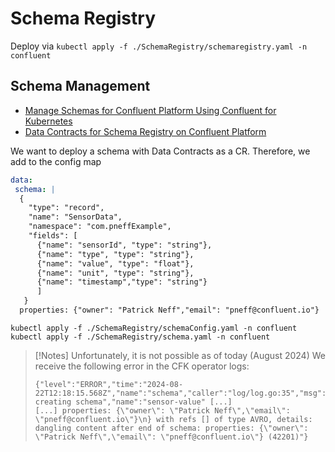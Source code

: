 # Schema Registry

Deploy via `kubectl apply -f ./SchemaRegistry/schemaregistry.yaml -n confluent`

## Schema Management

* [Manage Schemas for Confluent Platform Using Confluent for Kubernetes](https://docs.confluent.io/operator/current/co-manage-schemas.html)
* [Data Contracts for Schema Registry on Confluent Platform](https://docs.confluent.io/platform/current/schema-registry/fundamentals/data-contracts.html)

We want to deploy a schema with Data Contracts as a CR.
Therefore, we add to the config map

```yaml
data:
 schema: |
  {
    "type": "record",
    "name": "SensorData",
    "namespace": "com.pneffExample",
    "fields": [
      {"name": "sensorId", "type": "string"},
      {"name": "type", "type": "string"},
      {"name": "value", "type": "float"},
      {"name": "unit", "type": "string"},
      {"name": "timestamp","type": "string"}
      ]
   }
  properties: {"owner": "Patrick Neff","email": "pneff@confluent.io"}
```


```shell
kubectl apply -f ./SchemaRegistry/schemaConfig.yaml -n confluent
kubectl apply -f ./SchemaRegistry/schema.yaml -n confluent
```

> [!Notes]
> Unfortunately, it is not possible as of today (August 2024)
> We receive the following error in the CFK operator logs:
> ```
> {"level":"ERROR","time":"2024-08-22T12:18:15.568Z","name":"schema","caller":"log/log.go:35","msg":"error creating schema","name":"sensor-value" [...]
> [...] properties: {\"owner\": \"Patrick Neff\",\"email\": \"pneff@confluent.io\"}\n} with refs [] of type AVRO, details: dangling content after end of schema: properties: {\"owner\": \"Patrick Neff\",\"email\": \"pneff@confluent.io\"} (42201)"}
> ```